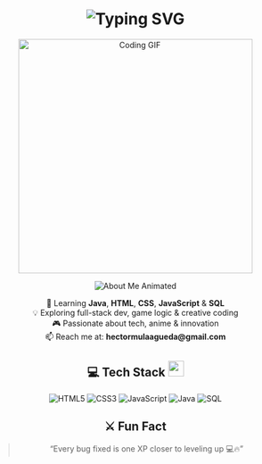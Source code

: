 <h1 align="center">
  <img src="https://readme-typing-svg.herokuapp.com?font=Fira+Code&weight=600&size=30&duration=3000&pause=500&color=00C7B7&center=true&vCenter=true&width=600&lines=Welcome+to+HectorX01's+Profile!;DAM+Student+%7C+Web+%26+App+Developer;Always+learning+something+new+🚀" alt="Typing SVG" />
</h1>

<p align="center">
  <img src="https://media.tenor.com/ONy6Wpt5O2EAAAAd/coding.gif" width="420" alt="Coding GIF">
</p>

<div align="center">

<!-- 🔹 About Me GIF Header (FUNCIONAL) -->
<p align="center">
  <img src="https://readme-typing-svg.herokuapp.com?font=Fira+Code&weight=600&size=25&duration=3000&pause=500&color=36BCF7&center=true&vCenter=true&width=300&lines=💫+About+Me" alt="About Me Animated" />
</p>

<p align="center">
🌱 Learning <b>Java</b>, <b>HTML</b>, <b>CSS</b>, <b>JavaScript</b> & <b>SQL</b><br>
💡 Exploring full-stack dev, game logic & creative coding<br>
🎮 Passionate about tech, anime & innovation<br>
📫 Reach me at: <b>hectormulaagueda@gmail.com</b>
</p>

## 💻 Tech Stack <img src="https://media2.giphy.com/media/QssGEmpkyEOhBCb7e1/giphy.gif" width="28px">
![HTML5](https://img.shields.io/badge/html5-%23E34F26.svg?style=for-the-badge&logo=html5&logoColor=white)
![CSS3](https://img.shields.io/badge/css3-%231572B6.svg?style=for-the-badge&logo=css3&logoColor=white)
![JavaScript](https://img.shields.io/badge/javascript-%23323330.svg?style=for-the-badge&logo=javascript&logoColor=%23F7DF1E)
![Java](https://img.shields.io/badge/Java-ED8B00.svg?style=for-the-badge&logo=java&logoColor=white)
![SQL](https://img.shields.io/badge/SQL-4479A1.svg?style=for-the-badge&logo=mysql&logoColor=white)

## ⚔️ Fun Fact
> “Every bug fixed is one XP closer to leveling up 💻🔥”


</div>
